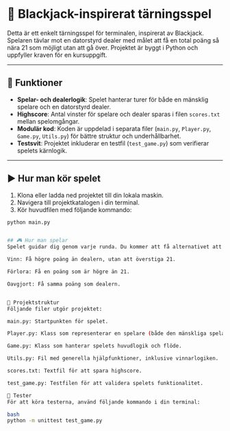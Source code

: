 # 🎲 Blackjack-inspirerat tärningsspel

Detta är ett enkelt tärningsspel för terminalen, inspirerat av Blackjack. Spelaren tävlar mot en datorstyrd dealer med målet att få en total poäng så nära 21 som möjligt utan att gå över. Projektet är byggt i Python och uppfyller kraven för en kursuppgift.

---

## 🧩 Funktioner

- **Spelar- och dealerlogik**: Spelet hanterar turer för både en mänsklig spelare och en datorstyrd dealer.
- **Highscore**: Antal vinster för spelare och dealer sparas i filen `scores.txt` mellan spelomgångar.
- **Modulär kod**: Koden är uppdelad i separata filer (`main.py`, `Player.py`, `Game.py`, `Utils.py`) för bättre struktur och underhållbarhet.
- **Testsvit**: Projektet inkluderar en testfil (`test_game.py`) som verifierar spelets kärnlogik.

---

## ▶️ Hur man kör spelet

1. Klona eller ladda ned projektet till din lokala maskin.
2. Navigera till projektkatalogen i din terminal.
3. Kör huvudfilen med följande kommando:

```bash
python main.py


## 🎮 Hur man spelar
Spelet guidar dig genom varje runda. Du kommer att få alternativet att antingen "rulla" tärningen för att öka din poäng, eller "stanna" när du är nöjd.

Vinn: Få högre poäng än dealern, utan att överstiga 21.

Förlora: Få en poäng som är högre än 21.

Oavgjort: Få samma poäng som dealern.


📁 Projektstruktur
Följande filer utgör projektet:

main.py: Startpunkten för spelet.

Player.py: Klass som representerar en spelare (både den mänskliga spelaren och dealern).

Game.py: Klass som hanterar spelets huvudlogik och flöde.

Utils.py: Fil med generella hjälpfunktioner, inklusive vinnarlogiken.

scores.txt: Textfil för att spara highscore.

test_game.py: Testfilen för att validera spelets funktionalitet.

🧪 Tester
För att köra testerna, använd följande kommando i din terminal:

bash
python -m unittest test_game.py